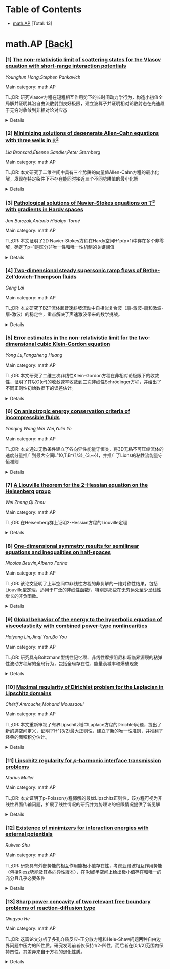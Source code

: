 <div id=toc></div>

# Table of Contents

- [math.AP](#math.AP) [Total: 13]


<div id='math.AP'></div>

# math.AP [[Back]](#toc)

### [1] [The non-relativistic limit of scattering states for the Vlasov equation with short-range interaction potentials](https://arxiv.org/abs/2509.08072)
*Younghun Hong,Stephen Pankavich*

Main category: math.AP

TL;DR: 研究Vlasov方程在短程相互作用势下的长时间动力学行为，构造小初值全局解并证明其沿自由流散射到良好极限，建立波算子并证明相对论散射态在光速趋于无穷时收敛到非相对论对应态


<details>
  <summary>Details</summary>
Motivation: 研究相对论和非相对论Vlasov方程在短程势作用下的长时间渐近行为，特别是散射现象和相对论到非相对论的极限过渡

Method: 构造小初值全局解，证明解沿正向自由流散射到良好极限，建立波算子理论，分析相对论极限c→∞时的收敛性

Result: 成功构造了全局解并证明散射行为，建立了波算子，首次证明了相对论散射态在光速无限大时收敛到非相对论对应态

Conclusion: 该工作为Vlasov方程的散射理论提供了重要结果，特别是建立了相对论到非相对论的极限过渡，对理解等离子体物理中的长时间动力学行为具有重要意义

Abstract: We study the relativistic and non-relativistic Vlasov equation driven by
short-range interaction potentials and identify the large time dynamics of
solutions. In particular, we construct global-in-time solutions launched from
small initial data and prove that they scatter along the forward free flow to
well-behaved limits as $t \to \infty$. Moreover, we prove the existence of wave
operators for such a regime and, upon constructing the aforementioned time
asymptotic limits, use the wave operator formulation to prove for the first
time that the relativistic scattering states converge to their non-relativistic
counterparts as $c \to \infty$.

</details>


### [2] [Minimizing solutions of degenerate Allen-Cahn equations with three wells in $\mathbb{R}^2$](https://arxiv.org/abs/2509.08111)
*Lia Bronsard,Étienne Sandier,Peter Sternberg*

Main category: math.AP

TL;DR: 本文研究了二维空间中具有三个势阱的向量值Allen-Cahn方程的最小化解，发现在特定条件下不存在能同时接近三个不同势阱值的最小化解


<details>
  <summary>Details</summary>
Motivation: 研究在特殊度量条件下（不满足严格三角不等式）的向量值Allen-Cahn方程最小化解的特性，特别是关于多势阱系统的解的行为

Method: 通过分析具有三个势阱的势能函数W，在度量不满足严格三角不等式的条件下，对二维空间中的Allen-Cahn方程最小化解进行完整表征

Result: 证明了在适当的坐标系下，这些最小化解仅依赖于一个变量，并且不存在能同时接近三个不同势阱值的最小化解

Conclusion: 该研究揭示了在特定度量条件下多势阱Allen-Cahn系统的最小化解具有简化的一维结构，且无法同时连接三个不同的势阱状态

Abstract: We characterize all minimizers of the vector-valued Allen-Cahn equation in
$\mathbb{R}^2$ under the assumption that the potential $W$ has three wells and
that the associated degenerate metric does not satisfy the usual strict
triangle inequality. These minimizers depend on one variable only in a suitable
coordinate system.
  In particular, we show that no minimizing solutions to $ \Delta u=\nabla
W(u)$ on $\mathbb{R}^2$ can approach the three distinct values of the potential
wells.

</details>


### [3] [Pathological solutions of Navier-Stokes equations on $\mathbb{T}^2$ with gradients in Hardy spaces](https://arxiv.org/abs/2509.08168)
*Jan Burczak,Antonio Hidalgo-Torné*

Main category: math.AP

TL;DR: 本文证明了2D Navier-Stokes方程在Hardy空间H^p(p<1)中存在多个非零解，确定了p=1是区分非唯一性和唯一性机制的关键阈值


<details>
  <summary>Details</summary>
Motivation: 研究2D Navier-Stokes方程在Hardy空间中的解的唯一性问题，确定区分非唯一性和唯一性机制的关键阈值

Method: 发展了周期域上Hardy空间的理论，构造了任意光滑初始数据对应的多个非零解

Result: 证明了在H^p空间(p<1)中存在多个非零解，p=1是区分非唯一性和唯一性机制的关键阈值

Conclusion: 在涡度路径空间C(H^p)中，p=1是区分Navier-Stokes方程解的唯一性和非唯一性的临界值

Abstract: For an arbitrary smooth initial datum, we construct multiple nonzero
solutions to the $2$d Navier-Stokes equations, with their gradients in the
Hardy space $\mathcal{H}^p$ with any $p \in (0,1)$. Thus, in terms of the path
space $C(\mathcal{H}^p)$ for vorticity, $p=1$ is the threshold value
distinguishing between non-uniqueness and uniqueness regimes. In order to
obtain our result, we develop the needed theory of Hardy spaces on periodic
domains.

</details>


### [4] [Two-dimensional steady supersonic ramp flows of Bethe-Zel'dovich-Thompson fluids](https://arxiv.org/abs/2509.08212)
*Geng Lai*

Main category: math.AP

TL;DR: 本文研究了BZT流体超音速斜坡流动中自相似复合波（扇-激波-扇和激波-扇-激波）的稳定性，重点解决了声速激波带来的数学挑战。


<details>
  <summary>Details</summary>
Motivation: 研究BZT流体在超音速斜坡流动中自相似复合波的稳定性，这些复合波在理想气体中不存在，且声速激波带来了独特的数学困难。

Method: 使用特征分解法和速度图变换法，建立关于激波类型的先验估计，解决声速激波自由边界问题，推导结构条件来证明弯曲声速激波的存在性。

Result: 发现声速激波是波特征线族的包络而非特征线本身，导致激波边界下游（或上游）流动不是C1光滑的，成功建立了弯曲声速激波的存在性条件。

Conclusion: 成功克服了声速激波带来的奇异性困难，为BZT流体超音速流动中复合波的稳定性分析提供了数学理论基础。

Abstract: Two-dimensional steady supersonic ramp flows are important and well-studied
flow patterns in aerodynamics. Vimercati, Kluwick and Guardone [J. Fluid Mech.,
885 (2018) 445--468] constructed various self-similar composite wave solutions
to the supersonic flow of Bethe-Zel'dovich-Thompson (BZT) fluids past
compressible and rarefactive ramps. We study the stabilities of the
self-similar fan-shock-fan and shock-fan-shock composite waves constructed by
Vimercati et al. in that paper. %In order to study the stabilities of the
composite waves, we solve some classes of shock free boundary problems. In
contrast to ideal gases, the flow downstream (or upstream) of a shock of a BZT
fluid may possibly be sonic in the sense of the flow velocity relative to the
shock front. In order to study the stabilities of the composite waves, we
establish some a priori estimates about the type of the shocks and solve some
classes of sonic shock free boundary problems. We find that the sonic shocks
are envelopes of one out of the two families of wave characteristics, and not
characteristics. This results in a fact that the flow downstream (or upstream)
a sonic shock is not $C^1$ smooth up to the shock boundary. We use a
characteristic decomposition method and a hodograph transformation method to
overcome the difficulty cased by the singularity on sonic shocks, and derive
several groups of structural conditions to establish the existence of curved
sonic shocks.

</details>


### [5] [Error estimates in the non-relativistic limit for the two-dimensional cubic Klein-Gordon equation](https://arxiv.org/abs/2509.08271)
*Yong Lu,Fangzheng Huang*

Main category: math.AP

TL;DR: 本文研究了二维三次非线性Klein-Gordon方程在非相对论极限下的收敛性，证明了其以O(ε²)的收敛速率收敛到三次非线性Schrödinger方程，并给出了不同正则性初始数据下的误差估计。


<details>
  <summary>Details</summary>
Motivation: 研究Klein-Gordon方程在光速趋于无穷大时的非相对论极限行为，探索其与Schrödinger方程之间的数学联系，为理解相对论性量子力学向非相对论量子力学的过渡提供理论依据。

Method: 将非相对论极限问题重新表述为几何光学中的稳定性问题，利用几何光学技术构造任意阶近似解，结合三次Schrödinger方程的衰减估计来推导误差估计。

Result: 对于高正则性初始数据，在时间t内得到C(1+t)^N ε²形式的误差估计，时间尺度可达ε^{-2/(N+1)}；对于有限正则性初始数据，得到C(1+t)^M ε形式的误差估计，时间尺度可达ε^{-1/(M+1)}。

Conclusion: 成功证明了二维三次非线性Klein-Gordon方程以O(ε²)的速率收敛到相应的Schrödinger方程，建立了两种方程在非相对论极限下的精确数学关系，为相关物理模型的数学分析提供了重要工具。

Abstract: In this paper, we study the non-relativistic limit of the two-dimensional
cubic nonlinear Klein-Gordon equation with a small parameter $0<\varepsilon \ll
1$ which is inversely proportional to the speed of light. We show the cubic
nonlinear Klein-Gordon equation converges to the cubic nonlinear
Schr\"{o}dinger equation with a convergence rate of order $O(\varepsilon^2)$.
In particular, for the defocusing case with high regularity initial data, we
show error estimates of the form $C(1+t)^N \varepsilon^2$ at time $t$ up to a
long time of order $\varepsilon^{-\frac{2}{N+1}}$, while for initial data with
limited regularity, we also show error estimates of the form
$C(1+t)^M\varepsilon$ at time $t$ up to a long time of order
$\varepsilon^{-\frac{1}{M+1}}$. Here $N$ and $M$ are constants depending on
initial data. The idea of proof is to reformulate nonrelativistic limit
problems to stability problems in geometric optics, then employ the techniques
in geometric optics to construct approximate solutions up to an arbitrary
order, and finally, together with the decay estimates of the cubic
Schr\"{o}dinger equation, derive the error estimates.

</details>


### [6] [On anisotropic energy conservation criteria of incompressible fluids](https://arxiv.org/abs/2509.08348)
*Yanqing Wang,Wei Wei,Yulin Ye*

Main category: math.AP

TL;DR: 本文通过无散条件建立了各向异性能量守恒类，将3D无粘不可压缩流体的速度分量推广到最大空间L³(0,T;B^{1/3}_{3,∞})，并推广了Lions的粘性流能量守恒准则


<details>
  <summary>Details</summary>
Motivation: 扩展Cheskidov等人关于3D无粘不可压缩流体能量守恒的著名结果，并为粘性流建立更一般的各向异性能量守恒条件

Method: 利用无散条件建立各向异性能量守恒类，允许速度的水平分量和垂直分量具有不同的可积性

Result: 成功将无粘流的速度分量推广到最大空间L³(0,T;B^{1/3}_{3,∞})，并推广了Lions的粘性流能量守恒准则

Conclusion: 所建立的各向异性能量守恒框架扩展了现有理论，为3D不可压缩流体提供了更一般的能量守恒条件

Abstract: In this paper, by means of divergence-free condition, we establish an
anisotropic energy conservation class enabling one component of velocity in the
largest space $L^{3} (0,T; B^{1/3}_{3,\infty})$ for the 3D inviscid
incompressible fluids, which extends the celebrated result obtained by
Cheskidov, Constantin, Friedlander and Shvydkoy in [15, Nonlinearity 21
(2008)]. For viscous flows, we generalize famous Lions's energy conservation
criteria to allow the horizontal components and vertical part of velocity to
have different integrability.

</details>


### [7] [A Liouville theorem for the $2$-Hessian equation on the Heisenberg group](https://arxiv.org/abs/2509.08415)
*Wei Zhang,Qi Zhou*

Main category: math.AP

TL;DR: 在Heisenberg群上证明2-Hessian方程的Liouville定理


<details>
  <summary>Details</summary>
Motivation: 研究Heisenberg群上2-Hessian方程的解的性质，特别是无界解的存在性问题

Method: 通过选择适当的测试函数，并利用分部积分法推导必要的积分估计

Result: 证明了在Heisenberg群上2-Hessian方程的Liouville型定理

Conclusion: 该方法成功建立了Heisenberg群上2-Hessian方程的非存在性结果

Abstract: In this paper, we prove a Liouville theorem for the $2$-Hessian equation on
the Heisenberg group $\mathbb{H}^n$. The result is obtained by choosing a
suitable test function and using integration by parts to derive the necessary
integral estimates.

</details>


### [8] [One-dimensional symmetry results for semilinear equations and inequalities on half-spaces](https://arxiv.org/abs/2509.08431)
*Nicolas Beuvin,Alberto Farina*

Main category: math.AP

TL;DR: 该论文证明了上半空间中非线性方程的非负解的一维对称性结果，包括Liouville型定理，适用于广泛的非线性函数f，特别是那些在无穷远处至少呈线性增长的非负函数。


<details>
  <summary>Details</summary>
Motivation: 研究上半空间中半线性方程的非负解（可能无界）的对称性性质，特别是在没有边界条件限制的情况下，探索解的Liouville型定理和对称结构。

Method: 通过分析方法和对称性技术，研究方程-Δu = f(u)在上半空间中的解的性质，重点关注非负解的一维对称性，即使在微分不等式情况下也不强加边界条件。

Result: 证明了新的维度限制下的一维对称性结果，建立了Liouville型定理，这些结果适用于广泛的非线性函数f，特别是所有在无穷远处至少呈线性增长的非负函数。

Conclusion: 论文成功证明了上半空间中半线性方程非负解的重要对称性性质，扩展了Liouville型定理的应用范围，为理解此类方程的解结构提供了新的理论工具。

Abstract: We prove new one-dimensional symmetry results for non-negative solutions,
possibly unbounded, to the semilinear equation $ -\Delta u= f(u)$ in the upper
half-space $\mathbb{R}^{N}_{+}$. Some Liouville-type theorems are also proven
in the case of differential inequalities in $\mathbb{R}^{N}_{+}$, even without
imposing any boundary condition. Although subject to dimensional restrictions,
our results apply to a broad family of functions $f$. In particular, they apply
to all non-negative $f$ that behaves at least linearly at infinity.

</details>


### [9] [Global behavior of the energy to the hyperbolic equation of viscoelasticity with combined power-type nonlinearities](https://arxiv.org/abs/2509.08462)
*Haiyang Lin,Jinqi Yan,Bo You*

Main category: math.AP

TL;DR: 研究具有Boltzmann型线性记忆项、非线性摩擦阻尼和超临界源项的粘弹性波动方程解的全局行为，包括全局存在性、能量衰减率和爆破现象


<details>
  <summary>Details</summary>
Motivation: 研究具有复杂非线性结构的粘弹性波动方程的全局动力学行为，特别是当能量源项超过能量汇项时的解的性质

Method: 通过能量方法和势阱理论，分析能量源与能量汇的平衡关系，建立全局存在性条件，并研究能量衰减率和爆破行为

Result: 获得了在能量汇主导能量源时的全局解存在性，推导了依赖于松弛核和阻尼项增长率的能量衰减率，证明了源项强于耗散时的爆破现象

Conclusion: 该研究为具有复杂非线性结构的粘弹性波动方程提供了完整的全局行为分析框架，包括存在性、稳定性和爆破条件

Abstract: The main objective of this manuscript is to investigate the global behavior
of the solutions to the viscoelastic wave equation with a linear memory term of
Boltzmann type, and a nonlinear damping modeling friction, as well as a
supercritical source term which is a combined power-type nonlinearities. The
global existence of the solutions is obtained provided that the energy sink
dominates the energy source in an appropriate sense. In more general scenarios,
we prove the global existence of the solutions if the initial history value
$u_0$ is taken from a subset of a suitable potential well. Based on global
existence results, the energy decay rate is derived which depends on the
relaxation kernel as well as the growth rate of the damping term. In addition,
we study blow-up of solutions when the source is stronger than dissipation.

</details>


### [10] [Maximal regularity of Dirichlet problem for the Laplacian in Lipschitz domains](https://arxiv.org/abs/2509.08543)
*Chérif Amrouche,Mohand Moussaoui*

Main category: math.AP

TL;DR: 本文重新审视了有界Lipschitz域中Laplace方程的Dirichlet问题，提出了新的迹空间定义，证明了H^{3/2}最大正则性，建立了新的唯一性准则，并推翻了经典的面积积分估计。


<details>
  <summary>Details</summary>
Motivation: 尽管有界Lipschitz域中的Laplace方程Dirichlet问题已被广泛研究，但作者发现文献中存在一些根本性问题需要重新审视，特别是关于迹的定义、最大正则性论断和唯一性结果。

Method: 1) 为非正则函数严格定义迹概念，提出新的函数空间E；2) 使用分数阶Sobolev空间的等价范数和Grisvard的结果证明最大正则性；3) 建立新的调和函数唯一性准则；4) 利用Grisvard和Necas的工作构造反例推翻经典面积积分估计。

Result: 1) 确定了迹算子连续的函数空间E；2) 证明了在任何有界Lipschitz域中，对于对偶空间H^{1/2}_{00}(Ω)'中的所有右端项，H^{3/2}最大正则性成立；3) 建立了新的调和函数唯一性结果；4) 证明了经典面积积分估计不成立。

Conclusion: 本文推翻了1990年代以来文献中的多个主流论断，为有界Lipschitz域中Laplace方程的Dirichlet问题提供了更准确的理论框架，澄清了长期存在的误解。

Abstract: The focus of this work is on the homogeneous and non-homogeneous Dirichlet
problem for the Laplacian in bounded Lipschitz domains (BLD). Although it has
been extensively studied by many authors, we would like to return to a number
of fundamental questions and known results, such as the traces and the maximal
regularity of solutions. First, to treat non-homogeneous boundary conditions,
we rigorously define the notion of traces for non regular functions. This
approach replaces the non-tangential trace notion that has dominated the
literature since the 1980s. We identify a functional space E = \{v\in
H^{1/2}(\Omega);\nabla v\in [H^1/2(\Omega)]'\} for which the trace operator is
continuous from $E$ into $L^2(\Gamma)$. Second, we address the regularity of
solutions to the Laplace equation with homogeneous Dirichlet conditions. Using
specific equivalent norms in fractional Sobolev spaces and Grisvard's results
for polygons and polyhedral domains, we prove that maximal regularity $H^{3/2}$
holds in any BLD $\Omega$, for all right-hand sides in the dual of
$H^{1/2}_{00}(\Omega)$. This conclusion contradicts the prevailing claims in
the literature since the 1990s. Third, we describe some criteria which
establish new uniqueness results for harmonic functions in Lipschitz domains.
In particular, we show that if $u\in H^{1/2}(\Omega)$ or $u\in W^{1,
2N/(N+1)}(\Omega)$, is harmonic in $\Omega$ and vanishes on $\Gamma$, then $u=
0$. These criteria play a central role in deriving regularity properties.
Finally, we revisit the classical Area Integral Estimate. Using Grisvard's work
and an explicit function given by Necas, we show that this inequality cannot
hold in its stated form. Since this estimate has been widely used to argue that
$H^{3/2}$-regularity is unattainable for data in the dual of
$H^{1/2}_{00}(\Omega)$, our counterexample provides a decisive clarification.

</details>


### [11] [Lipschitz regularity for $p$-harmonic interface transmission problems](https://arxiv.org/abs/2509.08735)
*Marius Müller*

Main category: math.AP

TL;DR: 本文证明了p-Poisson方程弱解的最优Lipschitz正则性，该方程可视为非线性界面传输问题，扩展了线性情况的研究并为势理论的极限情况提供了新见解


<details>
  <summary>Details</summary>
Motivation: 研究非线性界面传输问题的正则性，特别是当p∈(1,2)时的p-Poisson方程，扩展线性情况的结果并探索势理论的极限情况

Method: 通过分析测度值p-Poisson方程 -Δ_p u = Q ℋ^{n-1}⌞Γ 的弱解，其中Γ是紧致连通无边界C^2超曲面，Q是正W^{2,∞}密度

Result: 证明了该方程弱解具有最优Lipschitz正则性

Conclusion: 该研究成功建立了非线性界面传输问题的最优正则性结果，为势理论在极限情况下的行为提供了重要见解，扩展了先前线性情况的研究成果

Abstract: We prove optimal Lipschitz regularity for weak solutions of the
measure-valued $p$-Poisson equation $-\Delta_p u = Q \; \mathcal{H}^{n-1}
\llcorner \Gamma$. Here $p \in (1,2)$, $\Gamma$ is a compact and connected
$C^2$-hypersurface without boundary, and $Q$ is a positive
$W^{2,\infty}$-density. This equation can be understood as a nonlinear
interface transmission problem. Our main result extends previous studies of the
linear case and provides further insights on a delicate limit case of (linear
and nonlinear) potential theory.

</details>


### [12] [Existence of minimizers for interaction energies with external potentials](https://arxiv.org/abs/2509.08761)
*Ruiwen Shu*

Main category: math.AP

TL;DR: 研究具有外部势能的相互作用能极小值存在性，考虑亚谐波相互作用势能（包括Riesz势能及其各向异性版本），在Rd或半空间上给出极小值存在和唯一的充分且几乎必要条件


<details>
  <summary>Details</summary>
Motivation: 研究在外部势能存在的情况下，相互作用能的极小值存在性问题，这类问题在数学物理和变分法中具有重要意义

Method: 基于观察能量极小值的欧拉-拉格朗日条件与势能高度泛函极大值条件几乎相同，通过分析高度泛函来研究极小值存在性

Result: 给出了极小值存在和唯一的充分且几乎必要条件，并提供了两个补充结果：一般相互作用/外部势能极小值存在的简单充分条件，以及无外部势能情况下极小值存在性的改进结果

Conclusion: 建立了亚谐波相互作用势能下能量极小值存在性的完整理论框架，为这类变分问题的研究提供了重要工具和理论基础

Abstract: In this paper we study the existence of minimizers for interaction energies
with the presence of external potentials. We consider a class of subharmonic
interaction potentials, which include the Riesz potentials $|{\bf
x}|^{-s},\,\max\{0,d-2\}<s<d$ and its anisotropic counterparts. The underlying
space is taken as $\mathbb{R}^d$ or a half-space with possibly curved boundary.
We give a sufficient and almost necessary condition for the existence of
minimizers, as well as the uniqueness of minimizers. The proof is based on the
observation that the Euler-Lagrange condition for the energy minimizer is
almost the same as that for the maximizer of the height functional, defined as
the essential infimum of the generated potential. We also give two
complimentary results: a simple sufficient condition for the existence of
minimizers for general interaction/external potentials, and a slight
improvement to the known result on the existence of minimizers without external
potentials.

</details>


### [13] [Sharp power concavity of two relevant free boundary problems of reaction-diffusion type](https://arxiv.org/abs/2509.08768)
*Qingyou He*

Main category: math.AP

TL;DR: 这篇论文分析了多孔介质反应-正分散方程和Hele-Shaw问题两种自由边界问题中压力的凹性质。研究发现前者仅保持1/2-凹性，而后者在[0,1/2]范围内保持凹性，其差异来自于方程的退化性质。


<details>
  <summary>Details</summary>
Motivation: 通过研究多孔介质反应-正分散方程和Hele-Shaw问题两种相关自由边界问题中压力的凹性质，探讨它们在不可压缩极限下的关联和差异，以及这些凹性质对解的正则性的影响。

Method: 量化分析两种自由边界问题中压力的凹性质，特别是对于不同的凹性指数α的持续性进行研究。使用求导的凹性质建立非退化估计，以证明空间Lipschitz正则性的尖锐性。

Result: 多孔介质方程的压力仅保持1/2-凹性，而α∈[0,1/2)∪(1/2,1]的凹性不持续。Hele-Shaw问题的压力在α∈[0,1/2]范围内保持凹性，1/2为最大指数。通过凹性质得到了尖锐的空间Lipschitz正则性估计。

Conclusion: 虽然Hele-Shaw问题是多孔介质方程的不可压缩极限，但因为它不再是退化抛物线方程，两者在凹性质上存在显著差异。研究结果为理解这两种自由边界问题的数学性质提供了新的见解。

Abstract: The porous medium type reaction-diffusion equation and the Hele-Shaw problem
are two free boundary problems linked through the incompressible (Hele-Shaw)
limit. We investigate and compare the sharp power concavities of the pressures
on their respective supports for the two free boundary problems. For the
pressure of the porous medium type reaction-diffusion equation, the
$\frac{1}{2}$-concavity preserves all the time, while $\alpha$-concavity for
$\alpha\in[0,\frac{1}{2})\cup(\frac{1}{2},1]$ does not persist in time. In
contrast, in the case of the pressure for the Hele-Shaw problem,
$\alpha$-concavity with $\alpha\in[0,\frac{1}{2}]$ is maintained all the while
and $\frac{1}{2}$ acts as the largest index. The intuitive explanation for the
difference between the two free boundary problems is that, although the
Hele-Shaw problem is the incompressible limit of the porous medium-type
reaction-diffusion equation, it is no longer a degenerate parabolic equation.
Furthermore, for the pressure of the porous medium type reaction-diffusion
equation, the non-degenerate estimate is established by means of the derived
concave properties, indicating that the spatial Lipschitz regularity in the
whole space is sharp.

</details>

